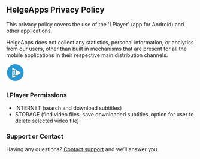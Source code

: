 ## HelgeApps Privacy Policy

This privacy policy covers the use of the 'LPlayer' (app for Android) and other applications.

HelgeApps does not collect any statistics, personal information, or analytics from our users, other than built in mechanisms that are present for all the mobile applications in their respective main distribution channels.

<a href="https://play.google.com/store/apps/details?id=com.helge.lplayer"><img src="ic_launcher.png" alt="LPlayer" class="inline"/></a>

### LPlayer Permissions

- INTERNET (search and download subtitles)
- STORAGE (find video files, save downloaded subtitles, option for user to delete selected video file)

### Support or Contact

Having any questions? [Сontact support](mailto://8helge8@gmail.com) and we’ll answer you.
